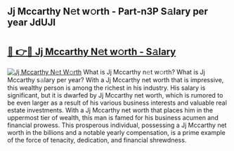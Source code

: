 ## Jj Mccarthy N𝚎t w𝚘rth - Part-n3P S𝚊lary per year JdUJl

# <h2><a href="http://gc02pvq.nevu.top/?p=Jj+Mccarthy">🔗 👉🔴 Jj Mccarthy N𝚎t w𝚘rth - S𝚊lary</a></h2>

[![Jj Mccarthy N𝚎t W𝚘rth](https://i.imgur.com/Oavwk0R.jpeg)](http://gc02pvq.nevu.top/?p=Jj+Mccarthy)
What is Jj Mccarthy n𝚎t w𝚘rth? What is Jj Mccarthy s𝚊lary per year?
With a Jj Mccarthy net worth that is impressive, this wealthy person is among the richest in his industry. His salary is significant, but it is dwarfed by Jj Mccarthy net worth, which is rumored to be even larger as a result of his various business interests and valuable real estate investments. With a Jj Mccarthy net worth that places him in the uppermost tier of wealth, this man is famed for his business acumen and financial prowess. This prosperous individual, possessing a Jj Mccarthy net worth in the billions and a notable yearly compensation, is a prime example of the force of tenacity, dedication, and financial shrewdness.
